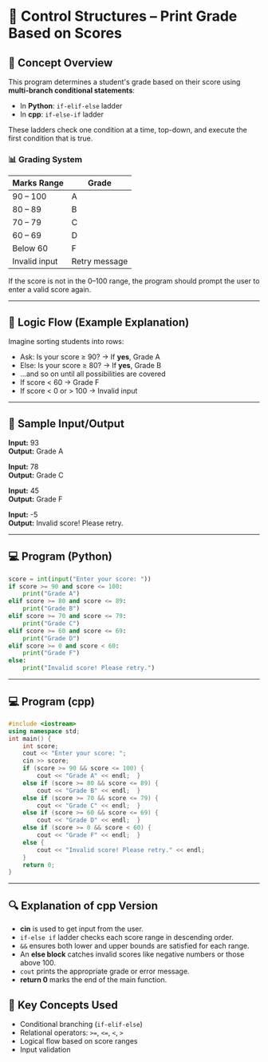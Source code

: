 # 🧠 Control Structures – Print Grade Based on Scores

## 📘 Concept Overview

This program determines a student's grade based on their score using **multi-branch conditional statements**:

- In **Python**: `if-elif-else` ladder
- In **cpp**: `if-else-if` ladder

These ladders check one condition at a time, top-down, and execute the first condition that is true.

### 📊 Grading System

|Marks Range|Grade|
|---|---|
|90 – 100|A|
|80 – 89|B|
|70 – 79|C|
|60 – 69|D|
|Below 60|F|
|Invalid input|Retry message|

If the score is not in the 0–100 range, the program should prompt the user to enter a valid score again.

---

## 🧮 Logic Flow (Example Explanation)

Imagine sorting students into rows:

- Ask: Is your score ≥ 90? → If **yes**, Grade A
- Else: Is your score ≥ 80? → If **yes**, Grade B
- ...and so on until all possibilities are covered
- If score < 60 → Grade F
- If score < 0 or > 100 → Invalid input

---

## 🧪 Sample Input/Output

**Input:** 93  
**Output:** Grade A

**Input:** 78  
**Output:** Grade C

**Input:** 45  
**Output:** Grade F

**Input:** -5  
**Output:** Invalid score! Please retry.

---

## 💻 Program (Python)

```python
score = int(input("Enter your score: "))  
if score >= 90 and score <= 100:  
	print("Grade A")  
elif score >= 80 and score <= 89:  
	print("Grade B")  
elif score >= 70 and score <= 79:  
	print("Grade C")  
elif score >= 60 and score <= 69:  
	print("Grade D")  
elif score >= 0 and score < 60:  
	print("Grade F")  
else:  
	print("Invalid score! Please retry.")
```

---
## 💻 Program (cpp)

```cpp
#include <iostream> 
using namespace std;  
int main() {  
	int score;  
	cout << "Enter your score: ";  
	cin >> score;   
	if (score >= 90 && score <= 100) {   
		cout << "Grade A" << endl;  }  
	else if (score >= 80 && score <= 89) {   
		cout << "Grade B" << endl;  }  
	else if (score >= 70 && score <= 79) {   
		cout << "Grade C" << endl;  }  
	else if (score >= 60 && score <= 69) {   
		cout << "Grade D" << endl;  }  
	else if (score >= 0 && score < 60) {   
		cout << "Grade F" << endl;  }  
	else {   
		cout << "Invalid score! Please retry." << endl;  
	}   
	return 0; 
}
```

---

## 🔍 Explanation of cpp Version

- **cin** is used to get input from the user.
- `if-else if` ladder checks each score range in descending order.
- `&&` ensures both lower and upper bounds are satisfied for each range.
- An **else block** catches invalid scores like negative numbers or those above 100.
- `cout` prints the appropriate grade or error message.
- **return 0** marks the end of the main function.
## 🧠 Key Concepts Used

- Conditional branching (`if-elif-else`)
- Relational operators: `>=`, `<=`, `<`, `>`
- Logical flow based on score ranges
- Input validation